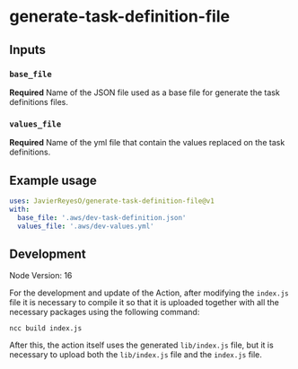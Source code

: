 # generate-task-definition-file

## Inputs

### `base_file`

**Required** Name of the JSON file used as a base file for generate the task definitions files.

### `values_file`

**Required** Name of the yml file that contain the values replaced on the task definitions.

## Example usage

```yaml
uses: JavierReyesO/generate-task-definition-file@v1
with:
  base_file: '.aws/dev-task-definition.json'
  values_file: '.aws/dev-values.yml'
```

## Development

Node Version: 16

For the development and update of the Action, after modifying the `index.js` file it is necessary to compile it so that it is uploaded together with all the necessary packages using the following command:

```
ncc build index.js
```
After this, the action itself uses the generated `lib/index.js` file, but it is necessary to upload both the `lib/index.js` file and the `index.js` file.

